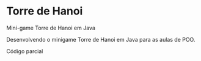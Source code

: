 # Torre de Hanoi

Mini-game Torre de Hanoi em Java

Desenvolvendo o minigame Torre de Hanoi em Java para as aulas de POO.

Código parcial
